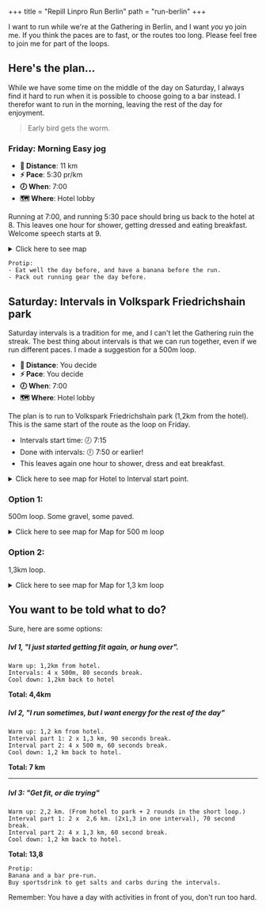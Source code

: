 +++
title = "Repill Linpro Run Berlin"
path = "run-berlin"
+++


I want to run while we're at the Gathering in Berlin, and I want *you* yo join me. If you think the paces are to fast, or the routes too long. Please feel free to join me for part of the loops.

## Here's the plan...
While we have some time on the middle of the day on Saturday, I always find it hard to run when it is possible to choose going to a bar instead. I therefor want to run in the morning, leaving the rest of the day for enjoyment.

>Early bird gets the worm.

### Friday: Morning Easy jog

* **👟 Distance**: 11 km
* **⚡️ Pace**: 5:30 pr/km
* **🕖️ When**: 7:00
* **🗺️ Where**: Hotel lobby

Running at 7:00, and running 5:30 pace should bring us back to the hotel at 8. This leaves one hour for shower, getting dressed and eating breakfast. Welcome speech starts at 9. 

<details>
    <summary>Click here to see map</summary>
<div class="strava-embed-placeholder" data-embed-type="route" data-embed-id="3131596572066875968" data-units="metric" data-full-width="true"></div><script src="https://strava-embeds.com/embed.js"></script>
</details>

```
Protip:
- Eat well the day before, and have a banana before the run.
- Pack out running gear the day before.
```

## Saturday: Intervals in Volkspark Friedrichshain park

Saturday intervals is a tradition for me, and I can't let the Gathering ruin the streak. The best thing about intervals is that we can run together, even if we run different paces. I made a suggestion for a 500m loop.

* **👟 Distance**: You decide
* **⚡️ Pace**: You decide 
* **🕖️ When**: 7:00
* **🗺️ Where**: Hotel lobby

The plan is to run to Volkspark Friedrichshain park (1,2km from the hotel). This is the same start of the route as the loop on Friday.

* Intervals start time: 🕖️ 7:15
* Done with intervals: 🕖️ 7:50 or earlier!
* This leaves again one hour to shower, dress and eat breakfast.

<details>
    <summary>Click here to see map for Hotel to Interval start point.</summary>
<div class="strava-embed-placeholder" data-embed-type="route" data-embed-id="3131594414224144960" data-full-width="true"></div><script src="https://strava-embeds.com/embed.js"></script>
</details>

### Option 1:
500m loop. Some gravel, some paved.

<details>
    <summary>Click here to see map for Map for 500 m loop</summary>
<div class="strava-embed-placeholder" data-embed-type="route" data-embed-id="3133752551155802642" data-units="metric" data-full-width="true"></div><script src="https://strava-embeds.com/embed.js"></script>
</details>

### Option 2:
1,3km loop.

<details>
    <summary>Click here to see map for Map for 1,3 km loop</summary>
<div class="strava-embed-placeholder" data-embed-type="route" data-embed-id="3131595418442907154" data-units="metric" data-full-width="true"></div><script src="https://strava-embeds.com/embed.js"></script>
</details>

## You want to be told what to do?

Sure, here are some options:

##### lvl 1, "I just started getting fit again, or hung over".

```
Warm up: 1,2km from hotel.
Intervals: 4 x 500m, 80 seconds break.
Cool down: 1,2km back to hotel
```
**Total: 4,4km**

##### lvl 2, "I run sometimes, but I want energy for the rest of the day"

```
Warm up: 1,2 km from hotel.
Interval part 1: 2 x 1,3 km, 90 seconds break.
Interval part 2: 4 x 500 m, 60 seconds break.
Cool down: 1,2 km back to hotel.
```
**Total: 7 km**

---

##### lvl 3: "Get fit, or die trying"

```
Warm up: 2,2 km. (From hotel to park + 2 rounds in the short loop.)
Interval part 1: 2 x  2,6 km. (2x1,3 in one interval), 70 second break.
Interval part 2: 4 x 1,3 km, 60 second break.
Cool down: 1,2 km back to hotel.
```
**Total: 13,8**

```
Protip:
Banana and a bar pre-run.
Buy sportsdrink to get salts and carbs during the intervals.
```

Remember: You have a day with activities in front of you, don't run too hard.